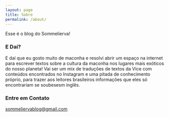 ```yaml
---
layout: page
title: Sobre
permalink: /about/
---
```


Esse é o blog do Sommelierva!

### E Daí?

E daí que eu gosto muito de maconha e resolvi abrir um espaço na internet para escrever textos sobre a cultura da maconha nos lugares mais exóticos do nosso planeta! Vai ser um mix de traduções de textos da Vice com conteúdos encontrados no Instagram e uma pitada de conhecimento próprio, para trazer aos leitores brasileiros informações que eles só encontrariam se soubesesm inglês.

### Entre em Contato

[sommeliervablog@gmail.com](mailto:sommeliervablog@gmail.com)

